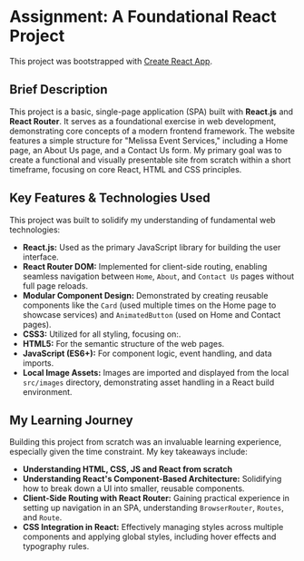 # Assignment:  A Foundational React Project

This project was bootstrapped with [Create React App](https://github.com/facebook/create-react-app).
## Brief Description

This project is a basic, single-page application (SPA) built with **React.js** and **React Router**. It serves as a foundational exercise in web development, demonstrating core concepts of a modern frontend framework. The website features a simple structure for "Melissa Event Services," including a Home page, an About Us page, and a Contact Us form. My primary goal was to create a functional and visually presentable site from scratch within a short timeframe, focusing on core React, HTML and CSS principles.

## Key Features & Technologies Used

This project was built to solidify my understanding of fundamental web technologies:

* **React.js:** Used as the primary JavaScript library for building the user interface.
* **React Router DOM:** Implemented for client-side routing, enabling seamless navigation between `Home`, `About`, and `Contact Us` pages without full page reloads.
* **Modular Component Design:** Demonstrated by creating reusable components like the `Card` (used multiple times on the Home page to showcase services) and `AnimatedButton` (used on Home and Contact pages).
* **CSS3:** Utilized for all styling, focusing on:.
* **HTML5:** For the semantic structure of the web pages.
* **JavaScript (ES6+):** For component logic, event handling, and data imports.
* **Local Image Assets:** Images are imported and displayed from the local `src/images` directory, demonstrating asset handling in a React build environment.

## My Learning Journey

Building this project from scratch was an invaluable learning experience, especially given the time constraint. My key takeaways include:

* **Understanding HTML, CSS, JS and React from scratch**
* **Understanding React's Component-Based Architecture:** Solidifying how to break down a UI into smaller, reusable components.
* **Client-Side Routing with React Router:** Gaining practical experience in setting up navigation in an SPA, understanding `BrowserRouter`, `Routes`, and `Route`.
* **CSS Integration in React:** Effectively managing styles across multiple components and applying global styles, including hover effects and typography rules.






